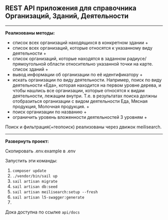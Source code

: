 ## REST API приложения для справочника Организаций, Зданий, Деятельности

------

**Реализованы методы:**
 - список всех организаций находящихся в конкретном здании +
 - список всех организаций, которые относятся к указанному виду деятельности +
 - список организаций, которые находятся в заданном радиусе/прямоугольной области относительно указанной точки на карте. список зданий +
 - вывод информации об организации по её идентификатору +
 - искать организации по виду деятельности. Например, поиск по виду деятельности «Еда», которая находится на первом уровне дерева, и чтобы нашлись все организации, которые относятся к видам деятельности, лежащим внутри. Т.е. в результатах поиска должны отобразиться организации с видом деятельности Еда, Мясная продукция, Молочная продукция. +
 - поиск организации по названию + 
 - ограничить уровень вложенности деятельностей 3 уровням + 

Поиск и фильтрация(+геопоиск) реализованы через движок meilisearch.

------

**Развернуть проект:**

Скопировать .env.example в .env

Запустить эти команды:
1. `composer update`
2. `./vendor/bin/sail up`
3. `sail artisan migrate`
4. `sail artisan db:seed`
5. `sail artisan meilisearch:setup --fresh`
6. `sail artisan l5-swagger:generate`
7. 

Дока доступна по ссылке `api/docs`
